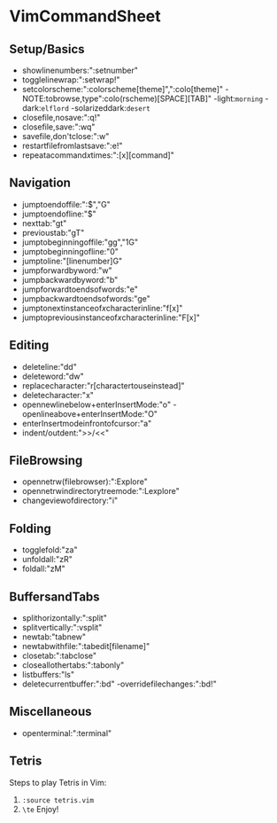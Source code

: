 # VimCommandSheet

## Setup/Basics
- showlinenumbers:":setnumber"
- togglelinewrap:":setwrap!"
- setcolorscheme:":colorscheme[theme]",":colo[theme]"
    -NOTE:tobrowse,type":colo(rscheme)[SPACE][TAB]"
    -light:`morning`
    -dark:`elflord`
    -solarizeddark:`desert`
- closefile,nosave:":q!"
- closefile,save:":wq"
- savefile,don'tclose:":w"
- restartfilefromlastsave:":e!"
- repeatacommand*x*times:":[x][command]"

## Navigation
- jumptoendoffile:":$","G"
- jumptoendofline:"$"
- nexttab:"gt"
- previoustab:"gT"
- jumptobeginningoffile:"gg","1G"
- jumptobeginningofline:"0"
- jumptoline:"[linenumber]G"
- jumpforwardbyword:"w"
- jumpbackwardbyword:"b"
- jumpforwardtoendsofwords:"e"
- jumpbackwardtoendsofwords:"ge"
- jumptonextinstanceof*x*characterinline:"f[x]"
- jumptopreviousinstanceof*x*characterinline:"F[x]"

## Editing
- deleteline:"dd"
- deleteword:"dw"
- replacecharacter:"r[charactertouseinstead]"
- deletecharacter:"x"
- opennewlinebelow+enterInsertMode:"o"
    -openlineabove+enterInsertMode:"O"
- enterInsertmodeinfrontofcursor:"a"
- indent/outdent:">>/<<"

## FileBrowsing
- opennetrw(filebrowser):":Explore"
- opennetrwindirectorytreemode:":Lexplore"
- changeviewofdirectory:"i"
## Folding
- togglefold:"za"
- unfoldall:"zR"
- foldall:"zM"

## BuffersandTabs
- splithorizontally:":split"
- splitvertically:":vsplit"
- newtab:"tabnew"
- newtabwithfile:":tabedit[filename]"
- closetab:":tabclose"
- closeallothertabs:":tabonly"
- listbuffers:"ls"
- deletecurrentbuffer:":bd"
    -overridefilechanges:":bd!"

## Miscellaneous
- openterminal:":terminal"
    
## Tetris
Steps to play Tetris in Vim:
1. `:source tetris.vim`
2. `\te`
Enjoy!
    
  
  

